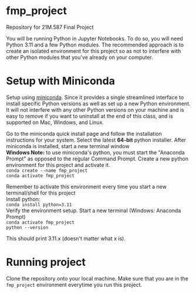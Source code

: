 # fmp_project
Repository for 21M.587 Final Project

You will be running Python in Jupyter Notebooks. To do so, you will need Python 3.11 and a few Python modules. The recommended approach is to create an isolated environment for this project so as not to interfere with other Python modules that you've already on your computer.

# Setup with Miniconda
Setup using [miniconda](https://docs.conda.io/projects/miniconda/en/latest/). Since it provides a single streamlined interface to install specific Python versions as well as set up a new Python environment. It will not interfere with any other Python versions on your machine and is easy to remove if you want to uninstall at the end of this class, and is supported on Mac, Windows, and Linux.

Go to the miniconda quick install page and follow the installation instructions for your system. Select the latest **64-bit** python installer.
After miniconda is installed, start a new terminal window  
**Windows Note:** to use miniconda's python, you must start the "Anaconda Prompt" as opposed to the regular Command Prompt.
Create a new python environment for this project and activate it.  
`conda create --name fmp_project`  
`conda activate fmp_project`  

Remember to activate this environment every time you start a new terminal/shell for this project  
Install python:  
`conda install python=3.11`  
Verify the environment setup. Start a new terminal (Windows: Anaconda Prompt)  
`conda activate fmp_project`  
`python --version`

This should print 3.11.x (doesn't matter what x is).

# Running project

Clone the repository onto your local machine. Make sure that you are in the `fmp_project` environment everytime you run this project.
